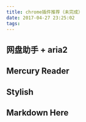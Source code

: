 ```yaml
---
title: chrome插件推荐（未完成）
date: 2017-04-27 23:25:02
tags:
---
```




## 网盘助手 + aria2

## Mercury Reader

## Stylish

## Markdown Here